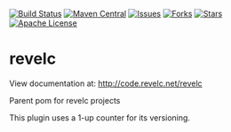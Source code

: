 <!--
  Licensed under the Apache License, Version 2.0 (the "License");
  you may not use this file except in compliance with the License.
  You may obtain a copy of the License at

      http://www.apache.org/licenses/LICENSE-2.0

  Unless required by applicable law or agreed to in writing, software
  distributed under the License is distributed on an "AS IS" BASIS,
  WITHOUT WARRANTIES OR CONDITIONS OF ANY KIND, either express or implied.
  See the License for the specific language governing permissions and
  limitations under the License.
-->

[![Build Status][ti]][tl] [![Maven Central][mi]][ml] [![Issues][ii]][il]
[![Forks][fi]][fl] [![Stars][si]][sl] [![Apache License][li]][ll]

revelc
======

View documentation at:
http://code.revelc.net/revelc

Parent pom for revelc projects

This plugin uses a 1-up counter for its versioning.

[ti]: https://travis-ci.org/revelc/revelc.svg?branch=main
[tl]: https://travis-ci.org/revelc/revelc
[mi]: https://maven-badges.herokuapp.com/maven-central/net.revelc.code/revelc/badge.svg
[ml]: https://maven-badges.herokuapp.com/maven-central/net.revelc.code/revelc
[ii]: https://img.shields.io/github/issues/revelc/revelc.svg
[il]: https://github.com/revelc/revelc/issues
[fi]: https://img.shields.io/github/forks/revelc/revelc.svg
[fl]: https://github.com/revelc/revelc/network
[si]: https://img.shields.io/github/stars/revelc/revelc.svg
[sl]: https://github.com/revelc/revelc/stargazers
[li]: http://img.shields.io/badge/license-ASL-blue.svg
[ll]: https://github.com/revelc/revelc/blob/main/LICENSE

